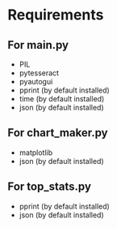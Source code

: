 # Requirements

## For main.py
- PIL
- pytesseract
- pyautogui
- pprint (by default installed)
- time (by default installed)
- json (by default installed)

## For chart_maker.py
- matplotlib
- json (by default installed)

## For top_stats.py
- pprint (by default installed)
- json (by default installed)
